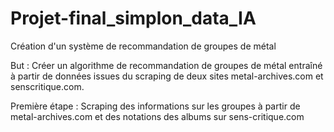# Projet-final_simplon_data_IA
Création d'un système de recommandation de groupes de métal

But : Créer un algorithme de recommandation de groupes de métal entraîné à partir de données issues du scraping de deux sites metal-archives.com et senscritique.com. 

Première étape : Scraping des informations sur les groupes à partir de metal-archives.com et des notations des albums sur sens-critique.com
